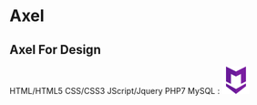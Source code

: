 # Axel
## Axel For Design

HTML/HTML5
CSS/CSS3
JScript/Jquery
PHP7
MySQL
: 
![alt text][logo]

[logo]: https://github.com/adam-p/markdown-here/raw/master/src/common/images/icon48.png "Logo Title Text 2"
